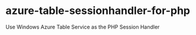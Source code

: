 azure-table-sessionhandler-for-php
==================================

Use Windows Azure Table Service as the PHP Session Handler
